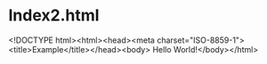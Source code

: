 Index2.html
===========

&lt;!DOCTYPE html>&lt;html>&lt;head>&lt;meta charset="ISO-8859-1">&lt;title>Example&lt;/title>&lt;/head>&lt;body>	Hello World!&lt;/body>&lt;/html>
